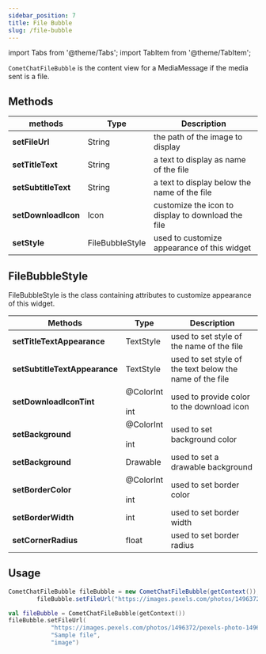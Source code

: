 ```yaml
---
sidebar_position: 7
title: File Bubble
slug: /file-bubble
---
```


import Tabs from '@theme/Tabs';
import TabItem from '@theme/TabItem';

`CometChatFileBubble` is the content view for a MediaMessage if the media sent is a file.

## Methods

| methods | Type | Description | 
| ---- | ---- | ---- | 
| **setFileUrl** | String | the path of the image to display | 
| **setTitleText** | String | a text to display as name of the file | 
| **setSubtitleText** | String | a text to display below the name of the file | 
| **setDownloadIcon** | Icon | customize the icon to display to download the file | 
| **setStyle** | FileBubbleStyle | used to customize appearance of this widget | 


## FileBubbleStyle

FileBubbleStyle is the class containing attributes to customize appearance of this widget.

| Methods | Type | Description | 
| ---- | ---- | ---- | 
| **setTitleTextAppearance** | TextStyle | used to set style of the name of the file | 
| **setSubtitleTextAppearance** | TextStyle | used to set style of the text below the name of the file | 
| **setDownloadIconTint** | @ColorInt<br /><br />int | used to provide color to the download icon | 
| **setBackground** | @ColorInt<br /><br />int | used to set background color | 
| **setBackground** | Drawable | used to set a drawable background | 
| **setBorderColor** | @ColorInt<br /><br />int | used to set border color | 
| **setBorderWidth** | int | used to set border width | 
| **setCornerRadius** | float | used to set border radius | 


## Usage

<Tabs>
<TabItem value="java" label="Java">

```java
CometChatFileBubble fileBubble = new CometChatFileBubble(getContext());
        fileBubble.setFileUrl("https://images.pexels.com/photos/1496372/pexels-photo-1496372.jpeg", "Sample file", "image");
```

</TabItem>
<TabItem value="kotlin" label="Kotlin">

```kotlin
val fileBubble = CometChatFileBubble(getContext())
fileBubble.setFileUrl(
            "https://images.pexels.com/photos/1496372/pexels-photo-1496372.jpeg",
            "Sample file",
            "image")
```

</TabItem>
</Tabs>

